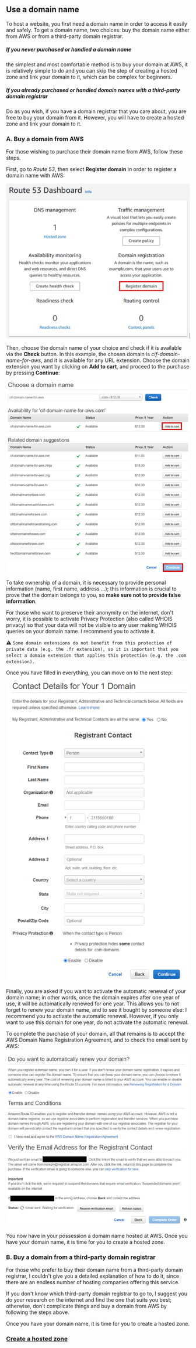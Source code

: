 ## Use a domain name

To host a website, you first need a domain name in order to access it easily and safely.
To get a domain name, two choices: buy the domain name either from AWS or from a third-party domain registrar.

##### If you never purchased or handled a domain name
the simplest and most comfortable method is to buy your domain at AWS, it is relatively simple to do and you can skip the step of creating a hosted zone and link your domain to it, which can be complex for beginners.

##### If you already purchased or handled domain names with a third-party domain registrar
Do as you wish, if you have a domain registrar that you care about, you are free to buy your domain from it. However, you will have to create a hosted zone and link your domain to it.


### A.	Buy a domain from AWS

For those wishing to purchase their domain name from AWS, follow these steps.

First, go to *Route 53*, then select **Register domain** in order to register a domain name with AWS:

![Route 53 Dashboard](images/route-53-dashboard.png)

Then, choose the domain name of your choice and check if it is available via the **Check** button. In this example, the chosen domain is *cif-domain-name-for-aws*, and it is available for any URL extension. Choose the domain extension you want by clicking on **Add to cart**, and proceed to the purchase by pressing **Continue**:

![Choose domain name](images/choose-domain-name.png)

To take ownership of a domain, it is necessary to provide personal information (name, first name, address ...); this information is crucial to prove that the domain belongs to you, so **make sure not to provide false information**.

For those who want to preserve their anonymity on the internet, don't worry, it is possible to activate Privacy Protection (also called WHOIS privacy) so that your data will not be visible to any user making WHOIS queries on your domain name. I recommend you to activate it.

:warning: `Some domain extensions do not benefit from this protection of private data (e.g. the .fr extension), so it is important that you select a domain extension that applies this protection (e.g. the .com extension).`

Once you have filled in everything, you can move on to the next step:

![Contact Details](images/contact-details-for-domain.png)

Finally, you are asked if you want to activate the automatic renewal of your domain name; in other words, once the domain expires after one year of use, it will be automatically renewed for one year. This allows you to not forget to renew your domain name, and to see it bought by someone else: I recommend you to activate the automatic renewal.
However, if you only want to use this domain for one year, do not activate the automatic renewal.

To complete the purchase of your domain, all that remains is to accept the AWS Domain Name Registration Agreement, and to check the email sent by AWS:

![Complete Order](images/complete-order.png)

You now have in your possession a domain name hosted at AWS. Once you have your domain name, it is time for you to create a hosted zone.

### B.	Buy a domain from a third-party domain registrar

For those who prefer to buy their domain name from a third-party domain registrar, I couldn't give you a detailed explanation of how to do it, since there are an endless number of hosting companies offering this service.

If you don't know which third-party domain registrar to go to, I suggest you do your research on the internet and find the one that suits you best; otherwise, don't complicate things and buy a domain from AWS by following the steps above.

Once you have your domain name, it is time for you to create a hosted zone.

### [Create a hosted zone](/projects/project-1/part-3/README.md)
